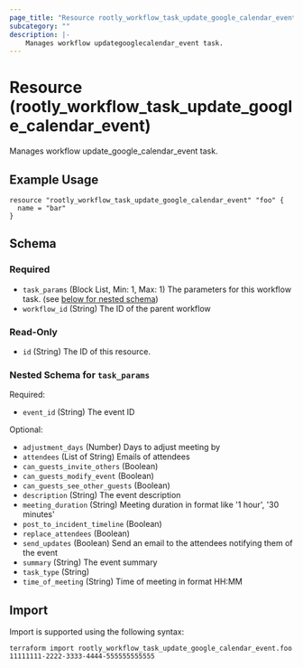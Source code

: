 ```yaml
---
page_title: "Resource rootly_workflow_task_update_google_calendar_event - terraform-provider-rootly"
subcategory: ""
description: |-
    Manages workflow updategooglecalendar_event task.
---
```


# Resource (rootly_workflow_task_update_google_calendar_event)

Manages workflow update_google_calendar_event task.

## Example Usage

```
resource "rootly_workflow_task_update_google_calendar_event" "foo" {
  name = "bar"
}
```

<!-- schema generated by tfplugindocs -->
## Schema

### Required

- `task_params` (Block List, Min: 1, Max: 1) The parameters for this workflow task. (see [below for nested schema](#nestedblock--task_params))
- `workflow_id` (String) The ID of the parent workflow

### Read-Only

- `id` (String) The ID of this resource.

<a id="nestedblock--task_params"></a>
### Nested Schema for `task_params`

Required:

- `event_id` (String) The event ID

Optional:

- `adjustment_days` (Number) Days to adjust meeting by
- `attendees` (List of String) Emails of attendees
- `can_guests_invite_others` (Boolean)
- `can_guests_modify_event` (Boolean)
- `can_guests_see_other_guests` (Boolean)
- `description` (String) The event description
- `meeting_duration` (String) Meeting duration in format like '1 hour', '30 minutes'
- `post_to_incident_timeline` (Boolean)
- `replace_attendees` (Boolean)
- `send_updates` (Boolean) Send an email to the attendees notifying them of the event
- `summary` (String) The event summary
- `task_type` (String)
- `time_of_meeting` (String) Time of meeting in format HH:MM

## Import

Import is supported using the following syntax:

```shell
terraform import rootly_workflow_task_update_google_calendar_event.foo 11111111-2222-3333-4444-555555555555
```